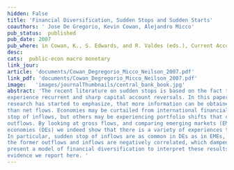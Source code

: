 ```yaml
---
hidden: False
title: 'Financial Diversification, Sudden Stops and Sudden Starts'
coauthors: ' Jose De Gregorio, Kevin Cowan, Alejandro Micco'
pub_status:  published
pub_date: 2007
pub_where: in Cowan, K., S. Edwards, and R. Valdes (eds.), Current Account and External Finance (2007)
desc:
cats:  public-econ macro monetary
link_jour:
article: 'documents/Cowan_Degregorio_Micco_Neilson_2007.pdf'
link_pdf: 'documents/Cowan_Degregorio_Micco_Neilson_2007.pdf'
image:   'images/journalThumbnails/central_bank_book.jpg'
abstract: 'The recent literature on sudden stops is based on the fact that many emerging market economies
experience recurrent and sharp capital account reversals. In this paper we argue, as some recent
research has started to emphasize, that more information can be obtained by looking at gross rather
than net flows. Economies may be curtailed from international financial markets, resulting in a sudden
stop of inflows, but others may be experiencing portfolio shifts that cause sudden start of capital
outflows. By looking at gross flows, and comparing emerging markets (EMEs) with developed
economies (DEs) we indeed show that there is a variety of experiences that cannot be lumped together.
In particular, sudden stop of inflows are as common in DEs as in EMEs, but a key difference is that in
the former outflows and inflows are negatively correlated, which dampen the reversal of net flows. We
present a model of financial diversification to interpret these results which is consistent with most
evidence we report here. '
---
```

